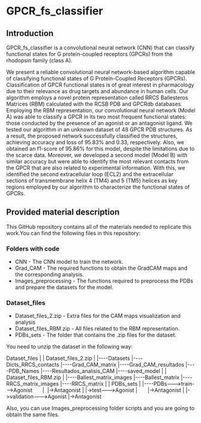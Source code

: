 # GPCR_fs_classifier
## Introduction
GPCR_fs_classifier is a convolutional neural network (CNN) that can classify functional states for G protein-coupled receptors (GPCRs) from the rhodopsin family (class A).

We present a reliable convolutional neural network-based algorithm capable of classifying functional states of G Protein-Coupled Receptors (GPCRs). Classification of GPCR functional states is of great interest in pharmacology due to their relevance as drug targets and abundance in human cells. Our algorithm employs a novel protein representation called RRCS Ballesteros Matrices (RBM) calculated with the RCSB PDB and GPCRdb databases. Employing the RBM representation, our convolutional neural network (Model A) was able to classify a GPCR in its two most frequent functional states: those conducted by the presence of an agonist or an antagonist ligand. We tested our algorithm in an unknown dataset of 48 GPCR PDB structures. As a result, the proposed network successfully classified the structures, achieving accuracy and loss of 95.83% and 0.33, respectively. Also, we obtained an f1-score of 95.86% for this model, despite the limitations due to the scarce data. Moreover, we developed a second model (Model B) with similar accuracy but were able to identify the most relevant contacts from the GPCR that are also related to experimental information. With this, we identified the second extracellular loop (ECL2) and the extracellular sections of transmembrane helix 4 (TM4) and 5 (TM5) helices as key regions employed by our algorithm to characterize the functional states of GPCRs.

## Provided material description

This GitHub repository contains all of the materials needed to replicate this work.You can find the following files in this repository:

### Folders with code

 * CNN - The CNN model to train the network.
 * Grad_CAM - The required functions to obtain the GradCAM maps and the corresponding analysis.
 * Images_preprocessing - The functions required to preprocess the PDBs and prepare the datasets for the model.

### Dataset_files

 * Dataset_files_2.zip - Extra files for the CAM maps visualization and analysis
 * Dataset_files_RBM.zip - All files related to the RBM representation.
 * PDBs_sets - The folder that contains the .zip files for the dataset. 

You need to unzip the dataset in the following way:

Dataset_files
      |
      |              Dataset_files_2.zip
      |
      |----Datasets
      |----Dicts_RRCS_contacts
      |----Grad_CAM_matrix
      |----Grad_CAM_resultados
      |----PDB_Names
      |----Resultados_analisis_CAM
      |----saved_model
      |
      |              Dataset_files_RBM.zip
      |
      |----Ballest_matrix_images
      |----Ballest_matrix
      |----RRCS_matrix_images
      |----RRCS_matrix
      |
      |              PDBs_sets
      |
      |----PDBs--->train--->Agonist
            |            |->Antagonist
            |
            |->test--->Agonist
            |       |->Antagonist
            |
            |->validation--->Agonist
                          |->Antagonist


Also, you can use Images_preprocessing folder scripts and you are going to obtain the same files. 
